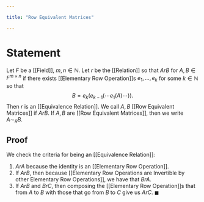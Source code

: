```yaml
---

title: "Row Equivalent Matrices"

---
```

# Statement
Let $F$ be a [[Field]], $m,n \in \mathbb{N}$. Let $r$ be the [[Relation]] so that $ArB$ for $A, B \in F^{m \times n}$ if there exists [[Elementary Row Operation]]s $e_{1}, \dots , e_{k}$ for some $k \in \mathbb{N}$ so that 
$$B = e_{k}(e_{k-1} ( \cdots e_{1}(A) \cdots )).$$
Then $r$ is an [[Equivalence Relation]]. We call $A, B$ [[Row Equivalent Matrices]] if $ArB$. If $A, B$ are [[Row Equivalent Matrices]], then we write $A \sim_{R} B$.

## Proof
We check the criteria for being an [[Equivalence Relation]]:
1. $ArA$ because the identity is an [[Elementary Row Operation]].
2. If $ArB$, then because [[Elementary Row Operations are Invertible by other Elementary Row Operations]], we have that $BrA$.
3. If $ArB$ and $BrC$, then composing the [[Elementary Row Operation]]s that from $A$ to $B$ with those that go from $B$ to $C$ give us $ArC$.
$\blacksquare$